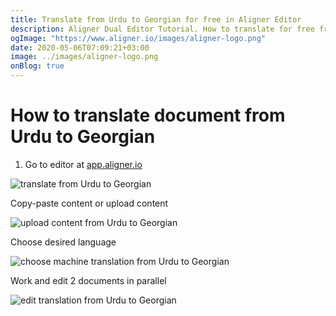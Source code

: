 ```yaml
---
title: Translate from Urdu to Georgian for free in Aligner Editor
description: Aligner Dual Editor Tutorial. How to translate for free from Urdu to Georgian. Aligner is multilingual document management platform. 
ogImage: "https://www.aligner.io/images/aligner-logo.png"
date: 2020-05-06T07:09:21+03:00
image: ../images/aligner-logo.png
onBlog: true
---
```


# How to translate document from Urdu to Georgian

1. Go to editor at [app.aligner.io](https://app.aligner.io "Aligner App web page")

![translate from Urdu to Georgian](../aligner-blank-editor.png "translate from Urdu to Georgian")

Copy-paste content or upload content

![upload content from Urdu to Georgian](../aligner-uploaded-document.png "upload content from Urdu to Georgian")

Choose desired language

![choose machine translation from Urdu to Georgian](../aligner-language-dropdown.png "choose machine translation from Urdu to Georgian")

Work and edit 2 documents in parallel

![edit translation from Urdu to Georgian](../aligner-double-sitded-editor.png "edit translation from Urdu to Georgian")

